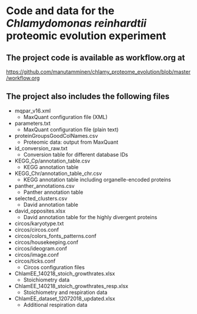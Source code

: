 # Code and data for the _Chlamydomonas reinhardtii_ proteomic evolution experiment

## The project code is available as __workflow.org__ at 

https://github.com/manutamminen/chlamy_proteome_evolution/blob/master/workflow.org

## The project also includes the following files

* mqpar_v16.xml
  * MaxQuant configuration file (XML)
* parameters.txt
  * MaxQuant configuration file (plain text)
* proteinGroupsGoodColNames.csv
  * Proteomic data: output from MaxQuant
* id_conversion_raw.txt
  * Conversion table for different database IDs
* KEGG_Cp/annotation_table.csv
  * KEGG annotation table
* KEGG_Chr/annotation_table_chr.csv
  * KEGG annotation table including organelle-encoded proteins
* panther_annotations.csv
  * Panther annotation table
* selected_clusters.csv
  * David annotation table
* david_opposites.xlsx
  * David annotation table for the highly divergent proteins
* circos/karyotype.txt
* circos/circos.conf
* circos/colors_fonts_patterns.conf
* circos/housekeeping.conf
* circos/ideogram.conf
* circos/image.conf
* circos/ticks.conf
  * Circos configuration files
* ChlamEE_140218_stoich_growthrates.xlsx
  * Stoichiometry data
* ChlamEE_140218_stoich_growthrates_resp.xlsx
  * Stoichiometry and respiration data
* ChlamEE_dataset_12072018_updated.xlsx
  * Additional respiration data

